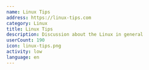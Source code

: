 ```yaml
---
name: Linux Tips
address: https://linux-tips.com
category: Linux
title: Linux Tips
description: Discussion about the Linux in general
userCount: 190
icon: linux-tips.png
activity: low
language: en
---
```

